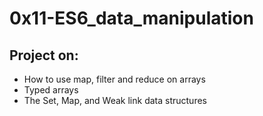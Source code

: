 # 0x11-ES6_data_manipulation
## Project on:
* How to use map, filter and reduce on arrays
* Typed arrays
* The Set, Map, and Weak link data structures